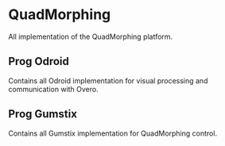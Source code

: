 # QuadMorphing
All implementation of the QuadMorphing platform.

## Prog Odroid
Contains all Odroid implementation for visual processing and communication with Overo.

## Prog Gumstix
Contains all Gumstix implementation for QuadMorphing control.
